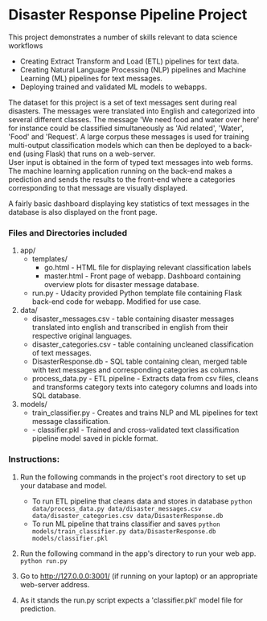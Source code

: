 # Disaster Response Pipeline Project

This project demonstrates a number of skills relevant to data science workflows  
* Creating Extract Transform and Load (ETL) pipelines for text data.  
* Creating Natural Language Processing (NLP) pipelines and Machine Learning (ML) pipelines for text messages.  
* Deploying trained and validated ML models to webapps.

The dataset for this project is a set of text messages sent during real disasters. The messages were translated into English and categorized into several different classes. The message 'We need food and water over here' for instance could be classified simultaneously as 'Aid related', 'Water', 'Food' and 'Request'. A large corpus these messages is used for training multi-output classification models which can then be deployed to a back-end (using Flask) that runs on a web-server.   
User input is obtained in the form of typed text messages into web forms. The machine learning application running on the back-end makes a prediction and sends the results to the front-end where a categories corresponding to that message are visually displayed.  

A fairly basic dashboard displaying key statistics of text messages in the database is also displayed on the front page.
    
### Files and Directories included  
1. app/  
    - templates/  
        - go.html - HTML file for displaying relevant classification labels  
        - master.html - Front page of webapp. Dashboard containing overview plots for disaster message database.
    - run.py - Udacity provided Python template file containing Flask back-end code for webapp. Modified for use case.
2. data/  
    - disaster_messages.csv - table containing disaster messages translated into english and transcribed in english from their respective original languages.  
    - disaster_categories.csv - table containing uncleaned classification of text messages.  
    - DisasterResponse.db - SQL table containing clean, merged table with text messages and corresponding categories as columns.  
    - process_data.py - ETL pipeline - Extracts data from csv files, cleans and transforms category texts into category columns and loads into SQL database.  
3. models/  
    - train_classifier.py - Creates and trains NLP and ML pipelines for text message classification.  
    - <optional> - classifier.pkl - Trained and cross-validated text classification pipeline model saved in pickle  format.  

### Instructions:
1. Run the following commands in the project's root directory to set up your database and model.

    - To run ETL pipeline that cleans data and stores in database
        `python data/process_data.py data/disaster_messages.csv data/disaster_categories.csv data/DisasterResponse.db`
    - To run ML pipeline that trains classifier and saves
        `python models/train_classifier.py data/DisasterResponse.db models/classifier.pkl`

2. Run the following command in the app's directory to run your web app.
    `python run.py`

3. Go to http://127.0.0.0:3001/ (if running on your laptop) or an appropriate web-server address.  

4. As it stands the run.py script expects a 'classifier.pkl' model file for prediction.

